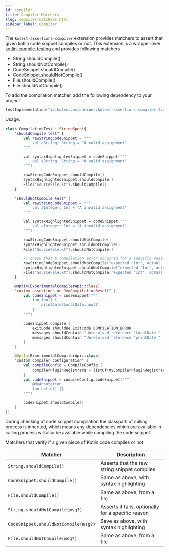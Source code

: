 ```yaml
---
id: compiler
title: Compiler Matchers
slug: compiler-matchers.html
sidebar_label: Compiler
---
```



The ```kotest-assertions-compiler``` extension provides matchers to assert that given kotlin code snippet compiles or not.
This extension is a wrapper over [kotlin-compile-testing](https://github.com/tschuchortdev/kotlin-compile-testing) and provides following matchers

* String.shouldCompile()
* String.shouldNotCompile()
* CodeSnippet.shouldCompile()
* CodeSnippet.shouldNotCompile()
* File.shouldCompile()
* File.shouldNotCompile()

To add the compilation matcher, add the following dependency to your project

```kotlin
testImplementation("io.kotest.extensions:kotest-assertions-compiler:$version")
```

Usage:
```kotlin
class CompilationTest : StringSpec({
    "shouldCompile test" {
        val rawStringCodeSnippet = """
            val aString: String = "A valid assignment"
        """

        val syntaxHighlightedSnippet = codeSnippet("""
            val aString: String = "A valid assignment"
        """)

        rawStringCodeSnippet.shouldCompile()
        syntaxHighlightedSnippet.shouldCompile()
        File("SourceFile.kt").shouldCompile()
    }

    "shouldNotCompile test" {
        val rawStringCodeSnippet = """
            val aInteger: Int = "A invalid assignment"
        """

        val syntaxHighlightedSnippet = codeSnippet("""
            val aInteger: Int = "A invalid assignment"
        """)

        rawStringCodeSnippet.shouldNotCompile()
        syntaxHighlightedSnippet.shouldNotCompile()
        File("SourceFile.kt").shouldNotCompile()

        // check that a compilation error occurred for a specific reason
        rawStringCodeSnippet.shouldNotCompile("expected 'Int', actual 'String'")
        syntaxHighlightedSnippet.shouldNotCompile("expected 'Int', actual 'String'")
        File("SourceFile.kt").shouldNotCompile("expected 'Int', actual 'String'")
    }

    @OptIn(ExperimentalCompilerApi::class)
    "custom assertions on JvmCompilationResult" {
        val codeSnippet = codeSnippet("""
            fun foo() {
                printDate(LocalDate.now())
            }
        """)

        codeSnippet.compile {
            exitCode shouldBe ExitCode.COMPILATION_ERROR
            messages shouldContain "Unresolved reference 'LocalDate'"
            messages shouldContain "Unresolved reference 'printDate'"
        }
    }

    @OptIn(ExperimentalCompilerApi::class)
    "custom compiler configuration" {
        val compileConfig = CompileConfig {
            compilerPluginRegistrars = listOf(MyCompilerPluginRegistrar())
        }
        val codeSnippet = compileConfig.codeSnippet("""
            @MyAnnotation
            fun hello() {}
        """)

        codeSnippet.shouldCompile()
    }
})
```

During checking of code snippet compilation the classpath of calling process is inherited, which means any dependencies which are available in calling process will also be available while compiling the code snippet.


Matchers that verify if a given piece of Kotlin code compiles or not

| Matcher                              | Description                                        |
|--------------------------------------|----------------------------------------------------|
| `String.shouldCompile()`             | Asserts that the raw string snippet compiles       |
| `CodeSnippet.shouldCompile()`        | Same as above, with syntax highlighting            |
| `File.shouldCompile()`               | Same as above, from a file                         |
| `String.shouldNotCompile(msg?)`      | Asserts it fails, optionally for a specific reason |
| `CodeSnippet.shouldNotCompile(msg?)` | Save as above, with syntax highlighting            |
| `File.shouldNotCompile(msg?)`        | Same as above, from a file                         |
